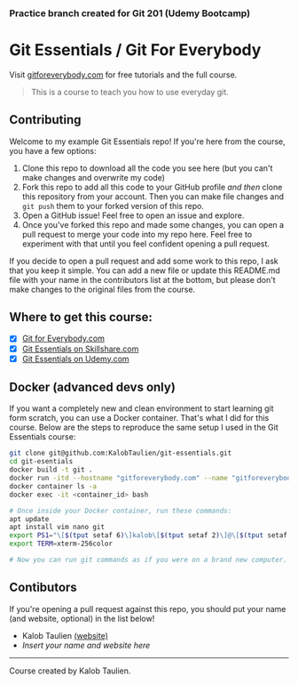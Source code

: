 ### Practice branch created for Git 201 (Udemy Bootcamp)
# Git Essentials / Git For Everybody
Visit [gitforeverybody.com](https://gitforeverybody.com/) for free tutorials and the full course.

> This is a course to teach you how to use everyday git.


## Contributing
Welcome to my example Git Essentials repo! If you're here from the course, you have a few options:

1. Clone this repo to download all the code you see here (but you can't make changes and overwrite my code)
2. Fork this repo to add all this code to your GitHub profile _and then_ clone this repository from your account. Then you can make file changes and `git push` them to your forked version of this repo.
3. Open a GitHub issue! Feel free to open an issue and explore.
4. Once you've forked this repo and made some changes, you can open a pull request to merge your code into my repo here. Feel free to experiment with that until you feel confident opening a pull request.

If you decide to open a pull request and add some work to this repo, I ask that you keep it simple. You can add a new file or update this README.md file with your name in the contributors list at the bottom, but please don't make changes to the original files from the course.

## Where to get this course:
- [x] [Git for Everybody.com](https://gitforeverybody.com/git-essentials/)
- [x] [Git Essentials on Skillshare.com](https://skl.sh/2viPzB9)
- [x] [Git Essentials on Udemy.com](https://www.udemy.com/course/git-and-github-tutorial/?referralCode=91132F334DCD0CCAA250)

## Docker (advanced devs only)
If you want a completely new and clean environment to start learning git form scratch, you can use a Docker container. That's what I did for this course. Below are the steps to reproduce the same setup I used in the Git Essentials course:

```bash
git clone git@github.com:KalobTaulien/git-essentials.git
cd git-esentials
docker build -t git .
docker run -itd --hostname "gitforeverybody.com" --name "gitforeverybody.com" git
docker container ls -a
docker exec -it <container_id> bash

# Once inside your Docker container, run these commands:
apt update
apt install vim nano git
export PS1="\[$(tput setaf 6)\]kalob\[$(tput setaf 2)\]@\[$(tput setaf 3)\]gitforeverybody.com: \[$(tput sgr0)\]"
export TERM=xterm-256color

# Now you can run git commands as if you were on a brand new computer. You'll need to generate an SSH key and add it to GitHub.
```

## Contibutors
If you're opening a pull request against this repo, you should put your name (and website, optional) in the list below!

* Kalob Taulien [(website)](https://gitforeverybody.com/)
* _Insert your name and website here_

___

Course created by Kalob Taulien.
